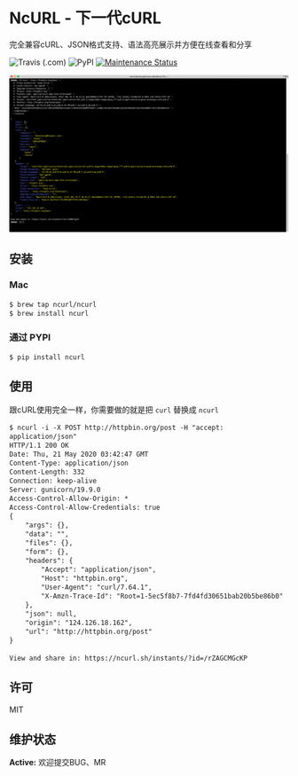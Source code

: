 # NcURL - 下一代cURL

完全兼容cURL、JSON格式支持、语法高亮展示并方便在线查看和分享

![Travis (.com)](https://img.shields.io/travis/com/ncurl/ncurl)
![PyPI](https://img.shields.io/pypi/v/ncurl)
[![Maintenance Status][maintenance-image]](#maintenance-status)

![](./resources/preview.png)

## 安装

### Mac

```
$ brew tap ncurl/ncurl
$ brew install ncurl
```

### 通过 PYPI

```shell
$ pip install ncurl
```

## 使用

跟cURL使用完全一样，你需要做的就是把 `curl` 替换成 `ncurl`

```
$ ncurl -i -X POST http://httpbin.org/post -H "accept: application/json"
HTTP/1.1 200 OK
Date: Thu, 21 May 2020 03:42:47 GMT
Content-Type: application/json
Content-Length: 332
Connection: keep-alive
Server: gunicorn/19.9.0
Access-Control-Allow-Origin: *
Access-Control-Allow-Credentials: true
{
    "args": {},
    "data": "",
    "files": {},
    "form": {},
    "headers": {
        "Accept": "application/json",
        "Host": "httpbin.org",
        "User-Agent": "curl/7.64.1",
        "X-Amzn-Trace-Id": "Root=1-5ec5f8b7-7fd4fd30651bab20b5be86b0"
    },
    "json": null,
    "origin": "124.126.18.162",
    "url": "http://httpbin.org/post"
}

View and share in: https://ncurl.sh/instants/?id=/rZAGCMGcKP
```

## 许可

MIT

## 维护状态

**Active:** 欢迎提交BUG、MR

[maintenance-image]: https://img.shields.io/badge/maintenance-active-green.svg
